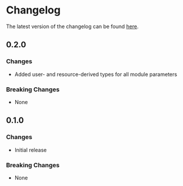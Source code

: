 # Changelog

The latest version of the changelog can be found [here](https://github.com/Azure/bicep-registry-modules/blob/main/avm/res/document-db/database-account/sql-role-assignment/CHANGELOG.md).

## 0.2.0

### Changes

- Added user- and resource-derived types for all module parameters

### Breaking Changes

- None

## 0.1.0

### Changes

- Initial release

### Breaking Changes

- None
